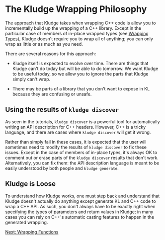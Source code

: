 # The Kludge Wrapping Philosophy

The approach that Kludge takes when wrapping C++ code is allow you to incrementally build up the wrapping of a C++ library.  Except in the particular case of members of in-place wrapped types (see [Wrapping Types](wrapping-types.md)), Kludge doesn't require you to wrap all of anything; you can only wrap as little or as much as you need.

There are several reasons for this approach:

- Kludge itself is expected to evolve over time.  There are things that Kludge can't do today but will be able to do tomorrow.  We want Kludge to be useful today, so we allow you to ignore the parts that Kludge simply can't wrap.

- There may be parts of a library that you don't want to expose in KL because they are confusing or unsafe.

## Using the results of `kludge discover`

As seen in the tutorials, `kludge discover` is a powerful tool for automatically writing an API description for C++ headers.  However, C++ is a tricky language, and there are cases where `kludge discover` will get it wrong.

Rather than simply fail in these cases, it is expected that the user will sometimes need to modify the results of `kludge discover` to fix these issues.  Except in the case of members of in-place types, it's always OK to comment out or erase parts of the `kludge discover` results that don't work.  Alternatively, you can fix them: the API description language is meant to be easily understood by both people and `kludge generate`.

## Kludge is Loose

To understand how Kludge works, one must step back and understand that Kludge doesn't actually do anything except generate KL and C++ code to wrap a C++ API.  As such, you don't always have to be exactly right when specifying the types of parameters and return values in Kludge; in many cases you can rely on C++'s automatic casting features to happen in the generated wrapping.

[Next: Wrapping Functions](adl-functions.md)
